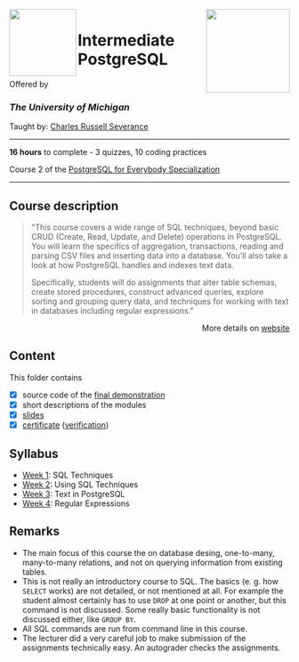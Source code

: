 <a href="https://www.coursera.org/learn/intermediate-postgresql">
  <img src="/img/Intermediate_PostgreSQL_logo.avif" width="150" align="right">
</a>

<img src="https://brand.umich.edu/assets/brand/style-guide/logo-guidelines/U-M_Logo-Hex.png" width="120" height="120" align="left">

# Intermediate PostgreSQL

Offered by 
### *The University of Michigan*

Taught by: [Charles Russell Severance](https://www.coursera.org/instructor/drchuck)

---

**16 hours** to complete - 3 quizzes, 10 coding practices

Course 2 of the [PostgreSQL for Everybody Specialization](../) 

---

## Course description

>"This course covers a wide range of SQL techniques, beyond basic CRUD (Create, Read, Update, and Delete) operations in PostgreSQL. You will learn the specifics of aggregation, transactions, reading and parsing CSV files and inserting data into a database. You’ll also take a look at how PostgreSQL handles and indexes text data.
>
>Specifically, students will do assignments that alter table schemas, create stored procedures, construct advanced queries, explore sorting and grouping query data, and techniques for working with text in databases including regular expressions."

<p align="right">More details on <a href="https://www.coursera.org/learn/intermediate-postgresql">website</a></p>

## Content
This folder contains 
- [x] source code of the [final demonstration](./Final%20Demonstration)
- [x] short descriptions of the modules 
- [x] [slides](./Slides) 
- [x] [certificate](./Certificate/c.pdf) 
([verification](https://v))

## Syllabus
- [Week 1](./Week%201): SQL Techniques
- [Week 2](./Week%202): Using SQL Techniques
- [Week 3](./Week%203): Text in PostgreSQL
- [Week 4](./Week%204): Regular Expressions

## Remarks
- The main focus of this course the on database desing, one-to-many, many-to-many relations, and not on querying information from existing tables. 
- This is not really an introductory course to SQL. The basics (e. g. how `SELECT` works) are not detailed, or not mentioned at all. For example the student almost certainly has to use `DROP` at one point or another, but this command is not discussed. Some really basic functionality is not discussed either, like `GROUP BY`. 
- All SQL commands are run from command line in this course. 
- The lecturer did a very careful job to make submission of the assignments technically easy. An autograder checks the assignments. 
